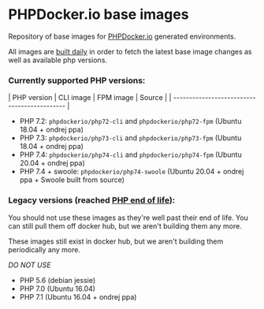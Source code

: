 PHPDocker.io base images
========================

Repository of base images for [PHPDocker.io](http://phpdocker.io) generated environments.

All images are [built daily](https://ci.auronconsulting.co.uk/teams/main/pipelines/phpdocker-base-images) in order to fetch the latest base image changes as well as available php versions.

### Currently supported PHP versions:

| PHP version | CLI image | FPM image | Source |
| -------------------------------------------- |

 * PHP 7.2: `phpdockerio/php72-cli` and `phpdockerio/php72-fpm` (Ubuntu 18.04 + ondrej ppa)
 * PHP 7.3: `phpdockerio/php73-cli` and `phpdockerio/php73-fpm` (Ubuntu 18.04 + ondrej ppa)
 * PHP 7.4: `phpdockerio/php74-cli` and `phpdockerio/php74-fpm` (Ubuntu 20.04 + ondrej ppa)
 * PHP 7.4 + swoole: `phpdockerio/php74-swoole` (Ubuntu 20.04 + ondrej ppa + Swoole built from source)

### Legacy versions (reached [PHP end of life](https://www.php.net/supported-versions.php)):

You should not use these images as they're well past their end of life. You can still pull them
off docker hub, but we aren't building them any more. 

These images still exist in docker hub, but we aren't building them periodically any more.

*DO NOT USE*

 * PHP 5.6 (debian jessie)
 * PHP 7.0 (Ubuntu 16.04)
 * PHP 7.1 (Ubuntu 16.04 + ondrej ppa)

